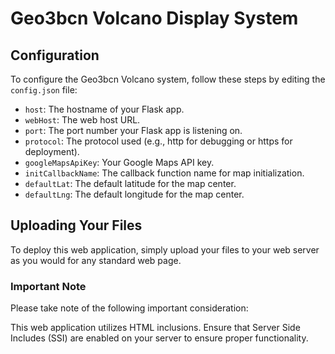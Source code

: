# Geo3bcn Volcano Display System

## Configuration

To configure the Geo3bcn Volcano system, follow these steps by editing the `config.json` file:

- `host`: The hostname of your Flask app.
- `webHost`: The web host URL.
- `port`: The port number your Flask app is listening on.
- `protocol`: The protocol used (e.g., http for debugging or https for deployment).
- `googleMapsApiKey`: Your Google Maps API key.
- `initCallbackName`: The callback function name for map initialization.
- `defaultLat`: The default latitude for the map center.
- `defaultLng`: The default longitude for the map center.

## Uploading Your Files

To deploy this web application, simply upload your files to your web server as you would for any standard web page.

### Important Note

Please take note of the following important consideration:

This web application utilizes HTML inclusions. Ensure that Server Side Includes (SSI) are enabled on your server to ensure proper functionality.
